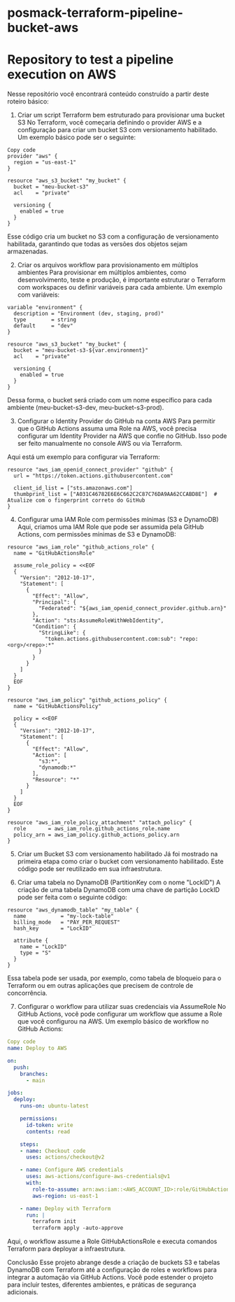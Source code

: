 # posmack-terraform-pipeline-bucket-aws
Repository to test a pipeline execution on AWS
==============================================

Nesse repositório você encontrará conteúdo construído a partir deste roteiro básico:

1. Criar um script Terraform bem estruturado para provisionar uma bucket S3
No Terraform, você começaria definindo o provider AWS e a configuração para criar um bucket S3 com versionamento habilitado. Um exemplo básico pode ser o seguinte:

````hcl
Copy code
provider "aws" {
  region = "us-east-1"
}

resource "aws_s3_bucket" "my_bucket" {
  bucket = "meu-bucket-s3"
  acl    = "private"

  versioning {
    enabled = true
  }
}

````
Esse código cria um bucket no S3 com a configuração de versionamento habilitada, garantindo que todas as versões dos objetos sejam armazenadas.

2. Criar os arquivos workflow para provisionamento em múltiplos ambientes
Para provisionar em múltiplos ambientes, como desenvolvimento, teste e produção, é importante estruturar o Terraform com workspaces ou definir variáveis para cada ambiente. Um exemplo com variáveis:

```hcl
variable "environment" {
  description = "Environment (dev, staging, prod)"
  type        = string
  default     = "dev"
}

resource "aws_s3_bucket" "my_bucket" {
  bucket = "meu-bucket-s3-${var.environment}"
  acl    = "private"

  versioning {
    enabled = true
  }
}
```
Dessa forma, o bucket será criado com um nome específico para cada ambiente (meu-bucket-s3-dev, meu-bucket-s3-prod).

3. Configurar o Identity Provider do GitHub na conta AWS
Para permitir que o GitHub Actions assuma uma Role na AWS, você precisa configurar um Identity Provider na AWS que confie no GitHub. Isso pode ser feito manualmente no console AWS ou via Terraform.

Aqui está um exemplo para configurar via Terraform:
```hcl
resource "aws_iam_openid_connect_provider" "github" {
  url = "https://token.actions.githubusercontent.com"
  
  client_id_list = ["sts.amazonaws.com"]
  thumbprint_list = ["A031C46782E6E6C662C2C87C76DA9AA62CCABD8E"]  # Atualize com o fingerprint correto do GitHub
}
```
4. Configurar uma IAM Role com permissões mínimas (S3 e DynamoDB)
Aqui, criamos uma IAM Role que pode ser assumida pela GitHub Actions, com permissões mínimas de S3 e DynamoDB:

```hcl
resource "aws_iam_role" "github_actions_role" {
  name = "GitHubActionsRole"
  
  assume_role_policy = <<EOF
  {
    "Version": "2012-10-17",
    "Statement": [
      {
        "Effect": "Allow",
        "Principal": {
          "Federated": "${aws_iam_openid_connect_provider.github.arn}"
        },
        "Action": "sts:AssumeRoleWithWebIdentity",
        "Condition": {
          "StringLike": {
            "token.actions.githubusercontent.com:sub": "repo:<org>/<repo>:*"
          }
        }
      }
    ]
  }
  EOF
}

resource "aws_iam_policy" "github_actions_policy" {
  name = "GitHubActionsPolicy"
  
  policy = <<EOF
  {
    "Version": "2012-10-17",
    "Statement": [
      {
        "Effect": "Allow",
        "Action": [
          "s3:*",
          "dynamodb:*"
        ],
        "Resource": "*"
      }
    ]
  }
  EOF
}

resource "aws_iam_role_policy_attachment" "attach_policy" {
  role       = aws_iam_role.github_actions_role.name
  policy_arn = aws_iam_policy.github_actions_policy.arn
}
```

5. Criar um Bucket S3 com versionamento habilitado
Já foi mostrado na primeira etapa como criar o bucket com versionamento habilitado. Este código pode ser reutilizado em sua infraestrutura.

6. Criar uma tabela no DynamoDB (PartitionKey com o nome "LockID")
A criação de uma tabela DynamoDB com uma chave de partição LockID pode ser feita com o seguinte código:

```hcl
resource "aws_dynamodb_table" "my_table" {
  name           = "my-lock-table"
  billing_mode   = "PAY_PER_REQUEST"
  hash_key       = "LockID"

  attribute {
    name = "LockID"
    type = "S"
  }
}
```
Essa tabela pode ser usada, por exemplo, como tabela de bloqueio para o Terraform ou em outras aplicações que precisem de controle de concorrência.

7. Configurar o workflow para utilizar suas credenciais via AssumeRole
No GitHub Actions, você pode configurar um workflow que assume a Role que você configurou na AWS. Um exemplo básico de workflow no GitHub Actions:

```yaml
Copy code
name: Deploy to AWS

on:
  push:
    branches:
      - main

jobs:
  deploy:
    runs-on: ubuntu-latest

    permissions:
      id-token: write
      contents: read

    steps:
    - name: Checkout code
      uses: actions/checkout@v2

    - name: Configure AWS credentials
      uses: aws-actions/configure-aws-credentials@v1
      with:
        role-to-assume: arn:aws:iam::<AWS_ACCOUNT_ID>:role/GitHubActionsRole
        aws-region: us-east-1

    - name: Deploy with Terraform
      run: |
        terraform init
        terraform apply -auto-approve
```
Aqui, o workflow assume a Role GitHubActionsRole e executa comandos Terraform para deployar a infraestrutura.

Conclusão
Esse projeto abrange desde a criação de buckets S3 e tabelas DynamoDB com Terraform até a configuração de roles e workflows para integrar a automação via GitHub Actions. Você pode estender o projeto para incluir testes, diferentes ambientes, e práticas de segurança adicionais.
